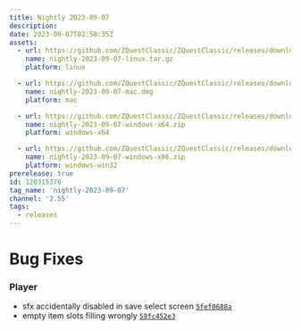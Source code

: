 ```yaml
---
title: Nightly 2023-09-07
description: 
date: 2023-09-07T02:58:35Z
assets: 
  - url: https://github.com/ZQuestClassic/ZQuestClassic/releases/download/nightly-2023-09-07/nightly-2023-09-07-linux.tar.gz
    name: nightly-2023-09-07-linux.tar.gz
    platform: linux

  - url: https://github.com/ZQuestClassic/ZQuestClassic/releases/download/nightly-2023-09-07/nightly-2023-09-07-mac.dmg
    name: nightly-2023-09-07-mac.dmg
    platform: mac

  - url: https://github.com/ZQuestClassic/ZQuestClassic/releases/download/nightly-2023-09-07/nightly-2023-09-07-windows-x64.zip
    name: nightly-2023-09-07-windows-x64.zip
    platform: windows-x64

  - url: https://github.com/ZQuestClassic/ZQuestClassic/releases/download/nightly-2023-09-07/nightly-2023-09-07-windows-x86.zip
    name: nightly-2023-09-07-windows-x86.zip
    platform: windows-win32
prerelease: true
id: 120315376
tag_name: 'nightly-2023-09-07'
channel: '2.55'
tags:
  - releases
---
```




# Bug Fixes

### Player

- sfx accidentally disabled in save select screen [`5fef0688a`](https://github.com/ArmageddonGames/ZQuestClassic/commit/5fef0688a59dcf3aa1ecaa8a48db61b2c7880a70)
- empty item slots filling wrongly [`59fc452e3`](https://github.com/ArmageddonGames/ZQuestClassic/commit/59fc452e3d98a2c24c64ea2b47bd0575efd59b81)

